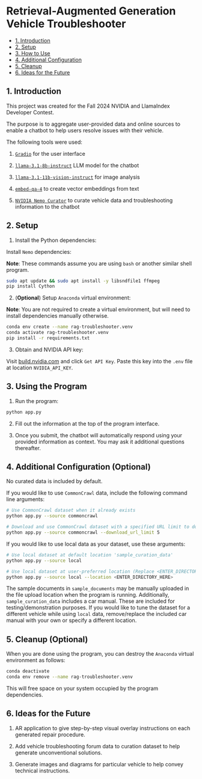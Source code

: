 # Retrieval-Augmented Generation Vehicle Troubleshooter

- [1. Introduction](#1-introduction)
- [2. Setup](#2-setup)
- [3. How to Use](#3-using-the-program)
- [4. Additional Configuration](#4-additional-configuration-optional)
- [5. Cleanup](#5-cleanup-optional)
- [6. Ideas for the Future](#6-ideas-for-the-future)

## 1. Introduction

This project was created for the Fall 2024 NVIDIA and LlamaIndex Developer Contest.

The purpose is to aggregate user-provided data and online sources to enable a chatbot to help users resolve issues with their vehicle.

The following tools were used:

1. [`Gradio`](https://www.gradio.app/) for the user interface

2. [`llama-3.1-8b-instruct`](https://build.nvidia.com/meta/llama-3.2-70b-instruct) LLM model for the chatbot

3. [`llama-3.1-11b-vision-instruct`](https://build.nvidia.com/meta/llama-3.2-11b-vision-instruct) for image analysis

4. [`embed-qa-4`](https://build.nvidia.com/nvidia/embed-qa-4) to create vector embeddings from text

5. [`NVIDIA Nemo Curator`](https://github.com/NVIDIA/NeMo-Curator) to curate vehicle data and troubleshooting information to the chatbot

## 2. Setup

1. Install the Python dependencies:

Install `Nemo` dependencies:

**Note**: These commands assume you are using `bash` or another similar shell program.

```bash
sudo apt update && sudo apt install -y libsndfile1 ffmpeg
pip install Cython
```
2. (**Optional**) Setup `Anaconda` virtual environment:

**Note**: You are not required to create a virtual environment, but will need to install dependencies manually otherwise.

```bash
conda env create --name rag-troubleshooter.venv
conda activate rag-troubleshooter.venv
pip install -r requirements.txt
```

3. Obtain and NVIDIA API key:

Visit [build.nvidia.com](https://build.nvidia.com/meta/llama-3_1-405b-instruct) and click `Get API Key`. Paste this key into the `.env` file at location `NVIDIA_API_KEY`.

## 3. Using the Program

1. Run the program:

```bash
python app.py
```

2. Fill out the information at the top of the program interface.

2. Once you submit, the chatbot will automatically respond using your provided information as context. You may ask it additional questions thereafter.

## 4. Additional Configuration (Optional)

No curated data is included by default. 

If you would like to use `CommonCrawl` data, include the following command line arguments:

```bash
# Use CommonCrawl dataset when it already exists
python app.py --source commoncrawl

# Download and use CommonCrawl dataset with a specified URL limit to download
python app.py --source commoncrawl --download_url_limit 5
```

If you would like to use local data as your dataset, use these arguments:

```bash
# Use local dataset at default location 'sample_curation_data'
python app.py --source local

# Use local dataset at user-preferred location (Replace <ENTER_DIRECTORY_HERE> with directory)
python app.py --source local --location <ENTER_DIRECTORY_HERE>
```

The sample documents in `sample_documents` may be manually uploaded in the file upload location when the program is running. Additionally, `sample_curation_data` includes a car manual. These are included for testing/demonstration purposes. If you would like to tune the dataset for a different vehicle while using `local` data, remove/replace the included car manual with your own or specify a different location.

## 5. Cleanup (Optional) 

When you are done using the program, you can destroy the `Anaconda` virtual environment as follows:

```bash
conda deactivate
conda env remove --name rag-troubleshooter.venv
```

This will free space on your system occupied by the program dependencies.

## 6. Ideas for the Future

1. AR application to give step-by-step visual overlay instructions on each generated repair procedure.

2. Add vehicle troubleshooting forum data to curation dataset to help generate unconventional solutions.

3. Generate images and diagrams for particular vehicle to help convey technical instructions.